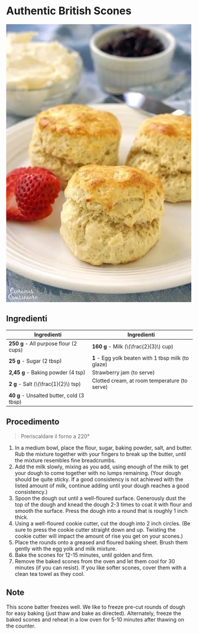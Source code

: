 # Authentic British Scones

![](img/Authentic-British-Scones.jpg)

## Ingredienti

| Ingredienti                  | Ingredienti             |
| ---------------------------- | ----------------------- |
| **250 g** - All purpose flour (2 cups) | **160 g** - Milk (\\(\frac{2}{3}\\) cup) |
| **25 g** - Sugar (2 tbsp) | **1** - Egg yolk beaten with 1 tbsp milk (to glaze) |
| **2,45 g** - Baking powder (4 tsp) | Strawberry jam (to serve) |
| **2 g** - Salt (\\(\frac{1}{2}\\) tsp) | Clotted cream, at room temperature (to serve) |
| **40 g** - Unsalted butter, cold (3 tbsp)| |

## Procedimento

> Preriscaldare il forno a 220°

1. In a medium bowl, place the flour, sugar, baking powder, salt, and butter. Rub the mixture together with your fingers to break up the butter, until the mixture resembles fine breadcrumbs.
1. Add the milk slowly, mixing as you add, using enough of the milk to get your dough to come together with no lumps remaining. (Your dough should be quite sticky. If a good consistency is not achieved with the listed amount of milk, continue adding until your dough reaches a good consistency.)
1. Spoon the dough out until a well-floured surface. Generously dust the top of the dough and knead the dough 2-3 times to coat it with flour and smooth the surface. Press the dough into a round that is roughly 1 inch thick.
1. Using a well-floured cookie cutter, cut the dough into 2 inch circles. (Be sure to press the cookie cutter straight down and up. Twisting the cookie cutter will impact the amount of rise you get on your scones.) 
1. Place the rounds onto a greased and floured baking sheet. Brush them gently with the egg yolk and milk mixture.
1. Bake the scones for 12-15 minutes, until golden and firm.
1. Remove the baked scones from the oven and let them cool for 30 minutes (if you can resist). If you like softer scones, cover them with a clean tea towel as they cool.


## Note

This scone batter freezes well. We like to freeze pre-cut rounds of dough for easy baking (just thaw and bake as directed). Alternately, freeze the baked scones and reheat in a low oven for 5-10 minutes after thawing on the counter.
